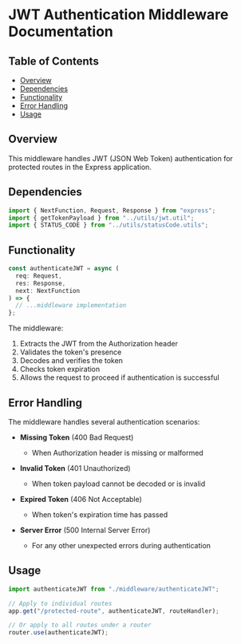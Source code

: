 # JWT Authentication Middleware Documentation

## Table of Contents

- [Overview](#overview)
- [Dependencies](#dependencies)
- [Functionality](#functionality)
- [Error Handling](#error-handling)
- [Usage](#usage)

## Overview

This middleware handles JWT (JSON Web Token) authentication for protected routes in the Express application.

## Dependencies

```typescript
import { NextFunction, Request, Response } from "express";
import { getTokenPayload } from "../utils/jwt.util";
import { STATUS_CODE } from "../utils/statusCode.utils";
```

## Functionality

```typescript
const authenticateJWT = async (
  req: Request,
  res: Response,
  next: NextFunction
) => {
  // ...middleware implementation
};
```

The middleware:

1. Extracts the JWT from the Authorization header
2. Validates the token's presence
3. Decodes and verifies the token
4. Checks token expiration
5. Allows the request to proceed if authentication is successful

## Error Handling

The middleware handles several authentication scenarios:

- **Missing Token** (400 Bad Request)
  - When Authorization header is missing or malformed
- **Invalid Token** (401 Unauthorized)

  - When token payload cannot be decoded or is invalid

- **Expired Token** (406 Not Acceptable)

  - When token's expiration time has passed

- **Server Error** (500 Internal Server Error)
  - For any other unexpected errors during authentication

## Usage

```typescript
import authenticateJWT from "./middleware/authenticateJWT";

// Apply to individual routes
app.get("/protected-route", authenticateJWT, routeHandler);

// Or apply to all routes under a router
router.use(authenticateJWT);
```
